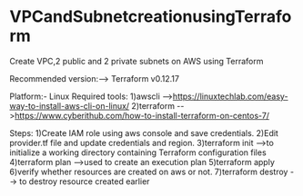 # VPCandSubnetcreationusingTerraform
Create VPC,2 public and 2 private subnets on AWS using Terraform

Recommended version:--> Terraform v0.12.17

Platform:- Linux
Required tools:
  1)awscli -->https://linuxtechlab.com/easy-way-to-install-aws-cli-on-linux/
  2)terraform -->https://www.cyberithub.com/how-to-install-terraform-on-centos-7/

Steps:
1)Create IAM role using aws console and save credentials.
2)Edit provider.tf file and update credentials and region.
3)terraform init -->to initialize a working directory containing Terraform configuration files
4)terraform plan -->used to create an execution plan
5)terraform apply
6)verify whether resources are created on aws or not.
7)terraform destroy --> to destroy resource created earlier


